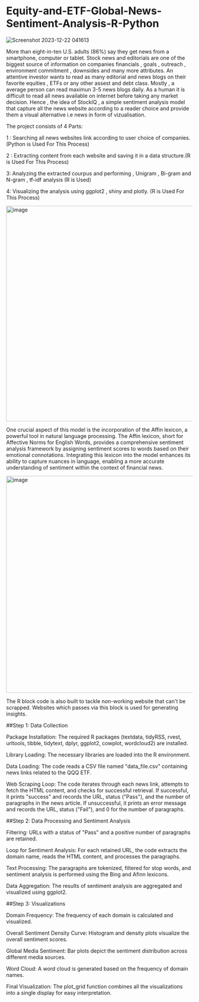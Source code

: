# Equity-and-ETF-Global-News-Sentiment-Analysis-R-Python
![Screenshot 2023-12-22 041613](https://github.com/kantrishav/Equity-and-ETF-Global-News-Sentiment-Analysis-R-Python/assets/28995985/64d5732c-9160-4034-b530-9798eba00175)

More than eight-in-ten U.S. adults (86%) say they get news from a smartphone, computer or tablet. Stock news and editorials are one of the biggest source of information on companies financials , goals , outreach , environment commitment , downsides and many more attributes. An attentive investor wants to read as many editorial and news blogs on their favorite equities , ETFs or any other assest and debt class.
Mostly , a average person can read maximun 3-5 news blogs daily. 
As a human it is difficult to read all news available on internet before taking any market decision. 
Hence , the idea of StockIQ , a simple sentiment analysis model that capture all the news website according to a reader choice and provide them a visual alternative i.e news in form of vizualisation.

The project consists of 4 Parts:

1 : Searching all news websites link according to user choice of companies.(Python is Used For This Process)

2 : Extracting content from each website and saving it in a data structure.(R is Used For This Process)

3:  Analyzing the extracted courpus and performing , Unigram , Bi-gram and N-gram , tf-idf analysis (R is Used)

4: Visualizing the analysis using ggplot2 , shiny and plotly. (R is Used For This Process)


<img width="580" alt="image" src="https://github.com/kantrishav/Equity-and-ETF-Global-News-Sentiment-Analysis-R-Python/assets/28995985/e003928c-31ce-460a-85ec-870ac57a2da3">


One crucial aspect of this model is the incorporation of the Affin lexicon, a powerful tool in natural language processing. The Affin lexicon, short for Affective Norms for English Words, provides a comprehensive sentiment analysis framework by assigning sentiment scores to words based on their emotional connotations. Integrating this lexicon into the model enhances its ability to capture nuances in language, enabling a more accurate understanding of sentiment within the context of financial news.

<img width="584" alt="image" src="https://github.com/kantrishav/Equity-and-ETF-Global-News-Sentiment-Analysis-R-Python/assets/28995985/a24f2d9b-701f-4f78-9882-9c5637cb3624">

The R block code is also built to tackle non-working website that can't be scrapped. Websites which passes via this block is used for generating insights.

##Step 1: Data Collection

Package Installation: The required R packages (textdata, tidyRSS, rvest, urltools, tibble, tidytext, dplyr, ggplot2, cowplot, wordcloud2) are installed.

Library Loading: The necessary libraries are loaded into the R environment.

Data Loading: The code reads a CSV file named "data_file.csv" containing news links related to the QQQ ETF.

Web Scraping Loop: The code iterates through each news link, attempts to fetch the HTML content, and checks for successful retrieval. If successful, it prints "success" and records the URL, status ("Pass"), and the number of paragraphs in the news article. If unsuccessful, it prints an error message and records the URL, status ("Fail"), and 0 for the number of paragraphs.

##Step 2: Data Processing and Sentiment Analysis

Filtering: URLs with a status of "Pass" and a positive number of paragraphs are retained.

Loop for Sentiment Analysis: For each retained URL, the code extracts the domain name, reads the HTML content, and processes the paragraphs.

Text Processing: The paragraphs are tokenized, filtered for stop words, and sentiment analysis is performed using the Bing and Afinn lexicons.

Data Aggregation: The results of sentiment analysis are aggregated and visualized using ggplot2.

##Step 3: Visualizations

Domain Frequency: The frequency of each domain is calculated and visualized.

Overall Sentiment Density Curve: Histogram and density plots visualize the overall sentiment scores.

Global Media Sentiment: Bar plots depict the sentiment distribution across different media sources.

Word Cloud: A word cloud is generated based on the frequency of domain names.

Final Visualization: The plot_grid function combines all the visualizations into a single display for easy interpretation.

